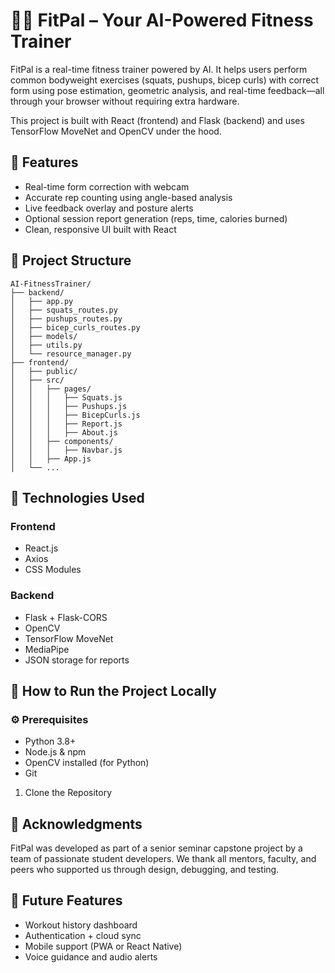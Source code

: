 # 🏋️‍♂️ FitPal – Your AI-Powered Fitness Trainer

FitPal is a real-time fitness trainer powered by AI. It helps users perform common bodyweight exercises (squats, pushups, bicep curls) with correct form using pose estimation, geometric analysis, and real-time feedback—all through your browser without requiring extra hardware.

This project is built with React (frontend) and Flask (backend) and uses TensorFlow MoveNet and OpenCV under the hood.

## 📸 Features

- Real-time form correction with webcam
- Accurate rep counting using angle-based analysis
- Live feedback overlay and posture alerts
- Optional session report generation (reps, time, calories burned)
- Clean, responsive UI built with React

## 📁 Project Structure

```
AI-FitnessTrainer/
├── backend/
│   ├── app.py
│   ├── squats_routes.py
│   ├── pushups_routes.py
│   ├── bicep_curls_routes.py
│   ├── models/
│   ├── utils.py
│   └── resource_manager.py
├── frontend/
│   ├── public/
│   ├── src/
│   │   ├── pages/
│   │   │   ├── Squats.js
│   │   │   ├── Pushups.js
│   │   │   ├── BicepCurls.js
│   │   │   ├── Report.js
│   │   │   ├── About.js
│   │   ├── components/
│   │   │   ├── Navbar.js
│   │   ├── App.js
│   └── ...
```

## 🔧 Technologies Used

### Frontend

- React.js
- Axios
- CSS Modules

### Backend

- Flask + Flask-CORS
- OpenCV
- TensorFlow MoveNet
- MediaPipe
- JSON storage for reports

## 🚀 How to Run the Project Locally

### ⚙️ Prerequisites

- Python 3.8+
- Node.js & npm
- OpenCV installed (for Python)
- Git

1. Clone the Repository

## 🧠 Acknowledgments

FitPal was developed as part of a senior seminar capstone project by a team of passionate student developers. We thank all mentors, faculty, and peers who supported us through design, debugging, and testing.

## 📌 Future Features

- Workout history dashboard
- Authentication + cloud sync
- Mobile support (PWA or React Native)
- Voice guidance and audio alerts

